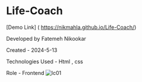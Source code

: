 
# Life-Coach

[Demo Link] ( https://nikmahla.github.io/Life-Coach/)

Developed by Fatemeh Nikookar

Created - 2024-5-13

Technologies Used - Html , css

Role - Frontend
![lc01](https://github.com/nikmahla/Life-Coach/assets/53364627/16b485f9-9651-457b-a082-a771e56e2c14)

